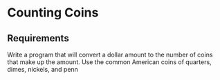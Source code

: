 # Counting Coins
## Requirements

Write a program that will convert a dollar amount to the number of coins that make up the amount. Use the common American coins of quarters, dimes, nickels, and penn